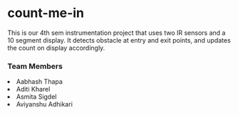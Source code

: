# count-me-in

This is our 4th sem instrumentation project that uses two IR sensors and a 10 segment display. It detects obstacle at entry and exit points, and updates the count on display accordingly.

<h3>Team Members</h3>

<li>Aabhash Thapa
<li>Aditi Kharel
<li>Asmita Sigdel
<li>Aviyanshu Adhikari 
